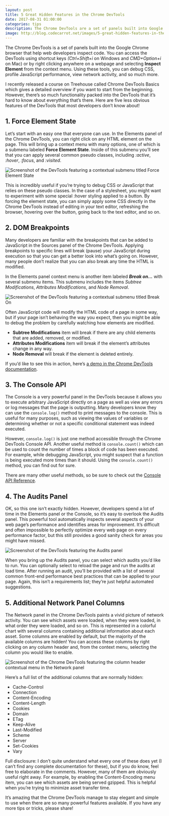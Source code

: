```yaml
---
layout: post
title: 5 Great Hidden Features in the Chrome DevTools
date: 2017-08-31 01:00:00
categories: tips
description: The Chrome DevTools are a set of panels built into Google Chrome that help web developers inspect code. DevTools can debug HTML, CSS, JavaScript, and more.
image: http://blog.codecarrot.net/images/5-great-hidden-features-in-the-chrome-devtools.png
---
```


The Chrome DevTools is a set of panels built into the Google Chrome browser that help web developers inspect code. You can access the DevTools using shortcut keys *(Ctrl+Shift+i* on Windows and *CMD+Option+i* on Mac) or by right clicking anywhere on a webpage and selecting **Inspect Element** from the context menu. Using these tools, you can debug CSS, profile JavaScript performance, view network activity, and so much more.

I recently released a course on Treehouse called Chrome DevTools Basics which gives a detailed overview if you want to start from the beginning. However, there’s so much functionality packed into the DevTools that it’s hard to know about everything that’s there. Here are five less obvious features of the DevTools that most developers don’t know about!

## 1. Force Element State
Let’s start with an easy one that everyone can use. In the Elements panel of the Chrome DevTools, you can right click on any HTML element on the page. This will bring up a context menu with many options, one of which is a submenu labeled **Force Element State**. Inside of this submenu you’ll see that you can apply several common pseudo classes, including *:active*, *:hover*, *:focus*, and *:visited*.

![Screenshot of the DevTools featuring a contextual submenu titled Force Element State](http://blog.codecarrot.net/images/chrome-devtools-force-element-state-in-windows-10.png)

This is incredibly useful if you’re trying to debug CSS or JavaScript that relies on these pseudo classes. In the case of a stylesheet, you might want to experiment with some special :hover styling applied to a button. By forcing the element state, you can simply apply some CSS directly in the Chrome DevTools instead of editing in your text editor, refreshing the browser, hovering over the button, going back to the text editor, and so on.

## 2. DOM Breakpoints
Many developers are familiar with the breakpoints that can be added to JavaScript in the Sources panel of the Chrome DevTools. Applying breakpoints to specific lines will break (pause) your JavaScript during execution so that you can get a better look into what’s going on. However, many people don’t realize that you can also break any time the HTML is modified.

In the Elements panel context menu is another item labeled ***Break on…*** with several submenu items. This submenu includes the items *Subtree Modifications*, *Attributes Modifications*, and *Node Removal*.

![Screenshot of the DevTools featuring a contextual submenu titled Break On](http://blog.codecarrot.net/images/chrome-devtools-breakon-in-windows-10.png)

Often JavaScript code will modify the HTML code of a page in some way, but if your page isn’t behaving the way you expect, then you might be able to debug the problem by carefully watching how elements are modified.

* **Subtree Modifications** item will break if there are any child elements that are added, removed, or modified.
* **Attributes Modifications** item will break if the element’s attributes change in any way.
* **Node Removal** will break if the element is deleted entirely.

If you’d like to see this in action, here’s [a demo in the Chrome DevTools documentation](https://developers.google.com/chrome-developer-tools/docs/javascript-debugging#breakpoints-mutation-events).

## 3. The Console API

The Console is a very powerful panel in the DevTools because it allows you to execute arbitrary JavaScript directly on a page as well as view any errors or log messages that the page is outputting. Many developers know they can use the `console.log()` method to print messages to the console. This is useful for many purposes, such as viewing the values of variables or determining whether or not a specific conditional statement was indeed executed.

However, `console.log()` is just one method accessible through the Chrome DevTools Console API. Another useful method is `console.count()` which can be used to count the number of times a block of code has been executed. For example, while debugging JavaScript, you might suspect that a function is being executed more times than it should. Using the `console.count()` method, you can find out for sure.

There are many other useful methods, so be sure to check out the [Console API Reference](https://developers.google.com/chrome-developer-tools/docs/console-api#consolecountlabel).

## 4. The Audits Panel

OK, so this one isn’t exactly hidden. However, developers spend a lot of time in the Elements panel or the Console, so it’s easy to overlook the Audits panel. This powerful tool automatically inspects several aspects of your web page’s performance and identifies areas for improvement. It’s difficult and often impossible to perfectly optimize every web page on every performance factor, but this still provides a good sanity check for areas you might have missed.

![Screenshot of the DevTools featuring the Audits panel](http://blog.codecarrot.net/images/chrome-devtools-audits-in-windows-10.png)

When you bring up the Audits panel, you can select which audits you’d like to run. You can optionally select to reload the page and run the audits at load time. After running an audit, you’ll be provided with a list of several common front-end performance best practices that can be applied to your page. Again, this isn’t a requirements list; they’re just helpful automated suggestions.

## 5. Additional Network Panel Columns

The Network panel in the Chrome DevTools paints a vivid picture of network activity. You can see which assets were loaded, when they were loaded, in what order they were loaded, and so on. This is represented in a colorful chart with several columns containing additional information about each asset. Some columns are enabled by default, but the majority of the available columns are hidden! You can access these columns by right clicking on any column header and, from the context menu, selecting the column you would like to enable.

![Screenshot of the Chrome DevTools featuring the column header contextual menu in the Network panel](http://blog.codecarrot.net/images/chrome-devtools-network-in-windows-10.png)

Here’s a full list of the additional columns that are normally hidden:

* Cache-Control
* Connection
* Content-Encoding
* Content-Length
* Cookies
* Domain
* ETag
* Keep-Alive
* Last-Modified
* Scheme
* Server
* Set-Cookies
* Vary

Full disclosure: I don’t quite understand what every one of these does yet (I can’t find any complete documentation for these), but if you do know, feel free to elaborate in the comments. However, many of them are obviously useful right away. For example, by enabling the Content-Encoding menu item, you can see which assets are being served gzipped. This is helpful when you’re trying to minimize asset transfer time.

It’s amazing that the Chrome DevTools manage to stay elegant and simple to use when there are so many powerful features available. If you have any more tips or tricks, please share!
